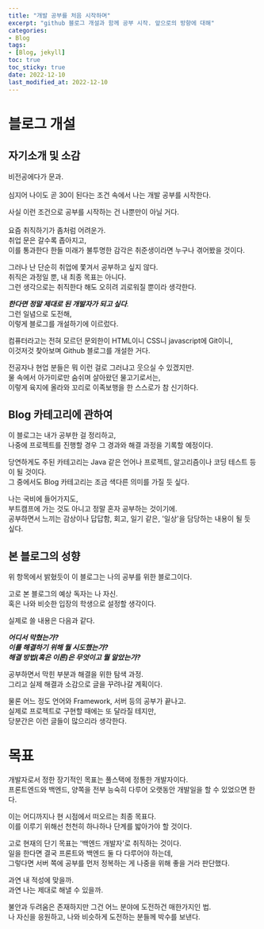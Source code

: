 ```yaml
---
title: "개발 공부를 처음 시작하며"
excerpt: "github 블로그 개설과 함께 공부 시작. 앞으로의 방향에 대해"
categories:
- Blog
tags:
- [Blog, jekyll]
toc: true
toc_sticky: true
date: 2022-12-10
last_modified_at: 2022-12-10
---
```


# 블로그 개설

## 자기소개 및 소감
비전공에다가 문과.<br>  
심지어 나이도 곧 30이 된다는 조건 속에서 나는 개발 공부를 시작한다.

사실 이런 조건으로 공부를 시작하는 건 나뿐만이 아닐 거다.<br>  
요즘 취직하기가 좀처럼 어려운가.<br>
취업 문은 갈수록 좁아지고,<br>
이를 통과한다 한들 미래가 불투명한 감각은 취준생이라면 누구나 겪어봤을 것이다.

그러나 난 단순히 취업에 쫓겨서 공부하고 싶지 않다.<br>
취직은 과정일 뿐, 내 최종 목표는 아니다.<br>
그런 생각으로는 취직한다 해도 오히려 괴로워질 뿐이라 생각한다.


***한다면 정말 제대로 된 개발자가 되고 싶다***.<br>
그런 일념으로 도전해,<br>
이렇게 블로그를 개설하기에 이르렀다.

컴퓨터라고는 전혀 모르던 문외한이 HTML이니 CSS니 javascript에 Git이니,<br>
이것저것 찾아보며 Github 블로그를 개설한 거다.

전공자나 현업 분들은 뭐 이런 걸로 그러냐고 웃으실 수 있겠지만.<br>
물 속에서 아가미로만 숨쉬며 살아왔던 물고기로서는,<br>
이렇게 육지에 올라와 꼬리로 이족보행을 한 스스로가 참 신기하다.


## Blog 카테고리에 관하여
이 블로그는 내가 공부한 걸 정리하고,<br>
나중에 프로젝트를 진행할 경우 그 경과와 해결 과정을 기록할 예정이다.

당연하게도 주된 카테고리는 Java 같은 언어나 프로젝트, 알고리즘이나 코딩 테스트 등이 될 것이다.<br>
그 중에서도 Blog 카테고리는 조금 색다른 의미를 가질 듯 싶다.

나는 국비에 들어가지도,<br>
부트캠프에 가는 것도 아니고 정말 혼자 공부하는 것이기에.<br>
공부하면서 느끼는 감상이나 답답함, 회고, 일기 같은, '일상'을 담당하는 내용이 될 듯 싶다.


## 본 블로그의 성향
위 항목에서 밝혔듯이 이 블로그는 나의 공부를 위한 블로그이다.

고로 본 블로그의 예상 독자는 나 자신.<br>
혹은 나와 비슷한 입장의 학생으로 설정할 생각이다.

실제로 쓸 내용은 다음과 같다.

***어디서 막혔는가?<br>
이를 해결하기 위해 뭘 시도했는가?<br>
해결 방법(혹은 이론)은 무엇이고 뭘 알았는가?***<br>

공부하면서 막힌 부분과 해결을 위한 탐색 과정.<br>
그리고 실제 해결과 소감으로 글을 꾸려나갈 계획이다.

물론 어느 정도 언어와 Framework, 서버 등의 공부가 끝나고.<br>
실제로 프로젝트로 구현할 때에는 또 달라질 테지만,<br>
당분간은 이런 글들이 많으리라 생각한다.


# 목표
개발자로서 정한 장기적인 목표는 풀스택에 정통한 개발자이다.<br>
프론트엔드와 백엔드, 양쪽을 전부 능숙히 다루어 오랫동안 개발일을 할 수 있었으면 한다.

이는 어디까지나 현 시점에서 떠오르는 최종 목표다.<br>
이를 이루기 위해선 천천히 하나하나 단계를 밟아가야 할 것이다.

고로 현재의 단기 목표는 '백엔드 개발자'로 취직하는 것이다.<br>
일을 한다면 결국 프론트와 백엔드 둘 다 다루어야 하는데,<br>
그렇다면 서버 쪽에 공부를 먼저 정복하는 게 나중을 위해 좋을 거라 판단했다.


과연 내 적성에 맞을까.<br>
과연 나는 제대로 해낼 수 있을까.

불안과 두려움은 존재하지만 그건 어느 분야에 도전하건 매한가지인 법.<br>
나 자신을 응원하고, 나와 비슷하게 도전하는 분들께 박수를 보낸다.
